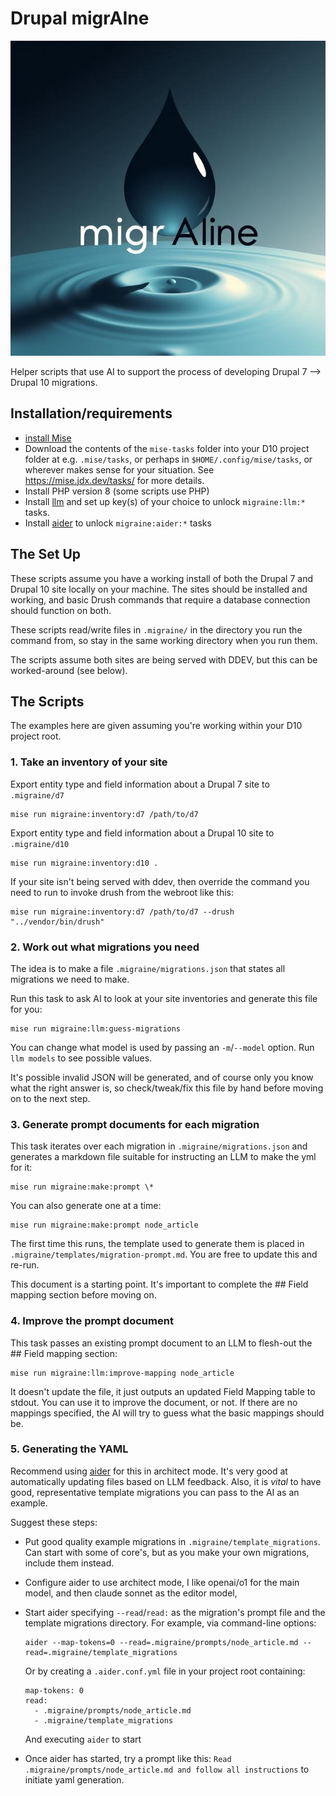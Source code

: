 # Drupal migrAIne

![migrAIne logo](migraine.jpeg "migrAIne logo")

Helper scripts that use AI to support the process of developing Drupal 7 --> Drupal 10 migrations.

## Installation/requirements

 - [install Mise](https://mise.jdx.dev/getting-started.html)
 - Download the contents of the `mise-tasks` folder into your D10 project folder at e.g. `.mise/tasks`, or perhaps in `$HOME/.config/mise/tasks`, or wherever makes sense for your situation. See https://mise.jdx.dev/tasks/ for more details.
 - Install PHP version 8 (some scripts use PHP)
 - Install [llm](https://github.com/simonw/llm) and set up key(s) of your choice to unlock `migraine:llm:*` tasks.
 - Install [aider](https://github.com/Aider-AI/aider) to unlock `migraine:aider:*` tasks

## The Set Up

These scripts assume you have a working install of both the Drupal 7 and Drupal 10 site locally on your machine. The 
sites should be installed and working, and basic Drush commands that require a database connection should function on 
both.

These scripts read/write files in `.migraine/` in the directory you run the command from, so stay in the same working
directory when you run them.

The scripts assume both sites are being served with DDEV, but this can be worked-around (see below).


## The Scripts

The examples here are given assuming you're working within your D10 project root.

### 1. Take an inventory of your site

Export entity type and field information about a Drupal 7 site to `.migraine/d7`

    mise run migraine:inventory:d7 /path/to/d7

Export entity type and field information about a Drupal 10 site to `.migraine/d10`

    mise run migraine:inventory:d10 .

If your site isn't being served with ddev, then override the command you need to run to invoke drush from the webroot like this:

    mise run migraine:inventory:d7 /path/to/d7 --drush "../vendor/bin/drush"


### 2. Work out what migrations you need

The idea is to make a file `.migraine/migrations.json` that states all migrations we need to make.

Run this task to ask AI to look at your site inventories and generate this file for you:

    mise run migraine:llm:guess-migrations

You can change what model is used by passing an `-m`/`--model` option. Run `llm models` to see possible values.

It's possible invalid JSON will be generated, and of course only you know what the right answer is, so check/tweak/fix
this file by hand before moving on to the next step.


### 3. Generate prompt documents for each migration

This task iterates over each migration in `.migraine/migrations.json` and generates a markdown file suitable for
instructing an LLM to make the yml for it:

    mise run migraine:make:prompt \*

You can also generate one at a time:

    mise run migraine:make:prompt node_article

The first time this runs, the template used to generate them is placed in `.migraine/templates/migration-prompt.md`.
You are free to update this and re-run.

This document is a starting point. It's important to complete the ## Field mapping section before moving on.


### 4. Improve the prompt document

This task passes an existing prompt document to an LLM to flesh-out the ## Field mapping section:

    mise run migraine:llm:improve-mapping node_article

It doesn't update the file, it just outputs an updated Field Mapping table to stdout. You can use it to
improve the document, or not. If there are no mappings specified, the AI will try to guess what the
basic mappings should be.


### 5. Generating the YAML

Recommend using [aider](https://github.com/Aider-AI/aider) for this in architect mode. It's very good at automatically updating files based on LLM feedback.
Also, it is _vital_ to have good, representative template migrations you can pass to the AI as an example.

Suggest these steps:

 - Put good quality example migrations in `.migraine/template_migrations`. Can start with some of core's, but as you make your own migrations, include them instead.
 - Configure aider to use architect mode, I like openai/o1 for the main model, and then claude sonnet as the editor model,
 - Start aider specifying `--read`/`read:` as the migration's prompt file and the template migrations directory. For example, via command-line options:

       aider --map-tokens=0 --read=.migraine/prompts/node_article.md --read=.migraine/template_migrations

   Or by creating a `.aider.conf.yml` file in your project root containing:

       map-tokens: 0
       read:
         - .migraine/prompts/node_article.md
         - .migraine/template_migrations

   And executing `aider` to start

 - Once aider has started, try a prompt like this: `Read .migraine/prompts/node_article.md and follow all instructions` to initiate yaml generation.


